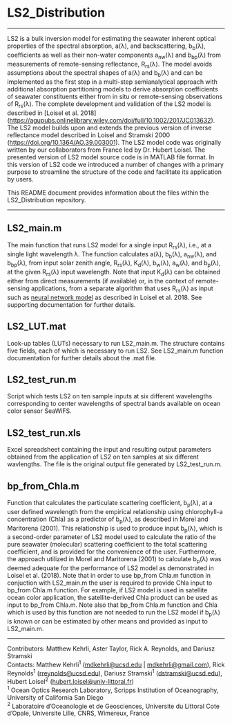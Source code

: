 # LS2_Distribution
---

LS2 is a bulk inversion model for estimating the seawater inherent optical properties of the spectral absorption, a(λ), and backscattering, b<sub>b</sub>(λ), coefficients as well as their non-water components a<sub>nw</sub>(λ) and b<sub>bp</sub>(λ) from measurements of remote-sensing reflectance, R<sub>rs</sub>(λ). The model avoids assumptions about the spectral shapes of a(λ) and b<sub>b</sub>(λ) and can be implemented as the first step in a multi-step semianalytical approach with additional absorption partitioning models to derive absorption coefficients of seawater constituents either from in situ or remote-sensing observations of R<sub>rs</sub>(λ). The complete development and validation of the LS2 model is described in [Loisel et al. 2018] (https://agupubs.onlinelibrary.wiley.com/doi/full/10.1002/2017JC013632). The LS2 model builds upon and extends the previous version of inverse reflectance model described in Loisel and Stramski 2000 (https://doi.org/10.1364/AO.39.003001). The LS2 model code was originally written by our collaborators from France led by Dr. Hubert Loisel. The presented version of LS2 model source code is in MATLAB file format. In this version of LS2 code we introduced a number of changes with a primary purpose to streamline the structure of the code and facilitate its application by users.

This README document provides information about the files within the LS2_Distribution repository.

---

## LS2_main.m
The main function that runs LS2 model for a single input R<sub>rs</sub>(λ), i.e., at a single light wavelength λ. The function calculates a(λ), b<sub>b</sub>(λ), a<sub>nw</sub>(λ), and b<sub>bp</sub>(λ), from input solar zenith angle, R<sub>rs</sub>(λ),  K<sub>d</sub>(λ),  b<sub>w</sub>(λ), a<sub>w</sub>(λ), and b<sub>p</sub>(λ), at the given R<sub>rs</sub>(λ) input wavelength. Note that input K<sub>d</sub>(λ) can be obtained either from direct measurements (if available) or, in the context of remote-sensing applications, from a separate algorithm that uses R<sub>rs</sub>(λ) as input such as [neural network model](https://github.com/SIO-Ocean-Optics-Research-Laboratory/Kd_NN_Distribution) as described in Loisel et al. 2018. See supporting documentation for further details.

## LS2_LUT.mat
Look-up tables (LUTs) necessary to run LS2_main.m. The structure contains five fields, each of which is necessary to run LS2. See LS2_main.m function documentation for further details about the .mat file.

## LS2_test_run.m
Script which tests LS2 on ten sample inputs at six different wavelengths corresponding to center wavelengths of spectral bands available on ocean color sensor SeaWiFS. 

## LS2_test_run.xls
Excel spreadsheet containing the input and resulting output parameters obtained from the application of LS2 on ten samples at six different wavlengths. The file is the original output file generated by LS2_test_run.m.

## bp_from_Chla.m
Function that calculates the particulate scattering coefficient, b<sub>p</sub>(λ), at a user defined wavelength from the empirical relationship using chlorophyll-a concentration (Chla) as a predictor of b<sub>p</sub>(λ), as described in Morel and Maritorena (2001). This relationship is used to produce input b<sub>p</sub>(λ), which is a second-order parameter of LS2 model used to calculate the ratio of the pure seawater (molecular) scattering coefficient to the total scattering coefficient, and is provided for the convenience of the user. Furthermore, the approach utilized in Morel and Maritorena (2001) to calculate b<sub>p</sub>(λ) was deemed adequate for the performance of LS2 model as demonstrated in Loisel et al. (2018). Note that in order to use bp_from Chla.m function in conjuction with LS2_main.m the user is required to provide Chla input to bp_from Chla.m function. For example, if LS2 model is used in satellite ocean color application, the satellite-derived Chla product can be used as input to bp_from Chla.m. Note also that bp_from Chla.m function and Chla which is used by this function are not needed to run the LS2 model if b<sub>p</sub>(λ) is known or can be estimated by other means and provided as input to LS2_main.m.

---
Contributors: Matthew Kehrli, Aster Taylor, Rick A. Reynolds, and Dariusz Stramski\
Contacts: Matthew Kehrli<sup>1</sup> (mdkehrli@ucsd.edu | mdkehrli@gmail.com), Rick Reynolds<sup>1</sup> (rreynolds@ucsd.edu), Dariusz Stramski<sup>1</sup>  (dstramski@ucsd.edu), Hubert Loisel<sup>2</sup> (hubert.loisel@univ-littoral.fr)\
<sup>1</sup> Ocean Optics Research Laboratory, Scripps Institution of Oceanography, University of California San Diego\
<sup>2</sup> Laboratoire d’Oceanologie et de Geosciences, Universite du Littoral Cote d’Opale, Universite Lille, CNRS, Wimereux, France
